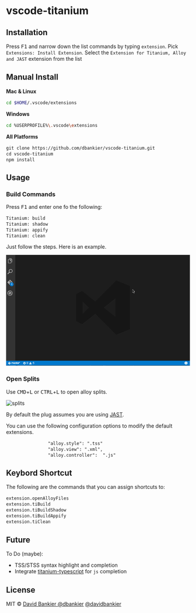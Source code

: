 # vscode-titanium

## Installation

Press <kbd>F1</kbd> and narrow down the list commands by typing `extension`. Pick `Extensions: Install Extension`.
Select the `Extension for Titanium, Alloy and JAST` extension from the list


## Manual Install

**Mac & Linux**
```sh
cd $HOME/.vscode/extensions
```
**Windows**
```sh
cd %USERPROFILE%\.vscode\extensions
```

**All Platforms**
```
git clone https://github.com/dbankier/vscode-titanium.git
cd vscode-titanium
npm install
```


## Usage

### Build Commands

Press <kbd>F1</kbd> and enter one fo the following:

~~~
Titanium: build
Titanium: shadow
Titanium: appify
Titanium: clean
~~~

Just follow the steps. Here is an example.

![build](./screens/build.gif)

### Open Splits
Use <kbd>CMD</kbd>+<kbd>L</kbd> or <kbd>CTRL</kbd>+<kbd>L</kbd> to open alloy splits.

![splits](./screen/splits.gif)

By default the plug assumes you are using [JAST](https://github.com/dbankier/JAST).

You can use the following configuration options to modify the default extensions.

~~~
				"alloy.style": ".tss"
				"alloy.view": ".xml",
				"alloy.controller":  ".js"
~~~


## Keybord Shortcut

The following are the commands that you can assign shortcuts to:

~~~
extension.openAlloyFiles
extension.tiBuild
extension.tiBuildShadow
extension.tiBuildAppify
extension.tiClean
~~~

## Future
To Do (maybe):
  * TSS/STSS syntax highlight and completion
  * Integrate [titanium-typescript](https://github.com/airamrguez/titanium-typescript) for `js` completion

## License

MIT © [David Bankier @dbankier](https://github.com/dbankier)
[@davidbankier](https://twitter.com/davidbankier)